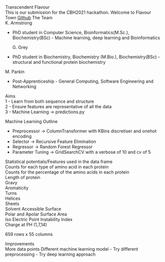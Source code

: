 Transcendent Flavour   
This is our submission for the CBH2021 hackathon.
Welcome to Flavour Town 
[Github](https://github.com/MatthewParkinGit/cbh21-protein-solubility-challenge)
 The Team  
 K. Armstrong 
- PhD student in Computer Science, Bioinformatics(M.Sc.), Biochemistry(BSc) - Machine learning, deep learning and Bioinformatics

  G. Grey 
- PhD student in Biochemistry, Biochemistry (M.Bio.), Biochemistry(BSc) - structural and functional protein biochemistry

 M. Parkin 
- Post-Apprenticeship - General Computing, Software Engineering and Networking

Aims  
1 - Learn from both sequence and structure  
2 - Ensure features are representative of all the data  
3 - Machine Learning -> predictions.py  

Machine Learning Outline
- Preprocessor -> ColumnTransformer with KBins discretiser and onehot encoding
- Selector -> Recursive Feature Elimination
- Regressor -> Random Forest Regressor
- Parameter Tuning -> GridSearchCV with a verbose of 10 and cv of 5

Statistical potentials/Features used in the data frame  
Counts for each type of amino acid in each protein  
Counts for the percentage of the amino acids in each protein  
Length of protein  
Gravy  
Aromaticity  
Turns  
Helices  
Sheets  
Solvent Accessible Surface  
Polar and Apolar Surface Area   
Iso Electric Point 
Instability Index  
Charge at PH (1,7,14)

 659 rows x 55 columns


Improvements  
More data points
Different machine learning model
    - Try different preprocessing
    - Try deep learning approach
